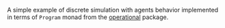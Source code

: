 A simple example of discrete simulation with agents behavior implemented
in terms of `Program` monad from the [operational][1] package.

[1]: http://hackage.haskell.org/package/operational
